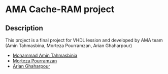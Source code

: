 # AMA Cache-RAM project
## Description
This project is a final project for VHDL lession and developed by AMA team (Amin Tahmasbina, Morteza Pourramzan, Arian Ghaharpour)

- [Mohammad Amin Tahmasbinia](https://github.com/mohammadamintahmasbi)
- [Morteza Pourramzan](https://github.com/MortezaPr)
- [Arian Ghaharpour](https://github.com/arian-gh24)
